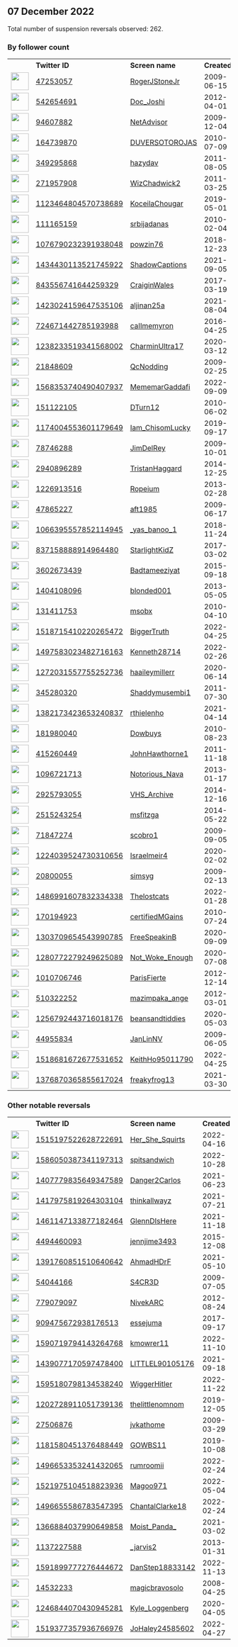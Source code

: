 
## 07 December 2022
Total number of suspension reversals observed: 262.

### By follower count
<table><tr><th></th><th align="left">Twitter ID</th><th align="left">Screen name</th>
<th align="left">Created</th><th align="left">Status</th><th align="left">Suspended</th><th align="left">Followers</th>
<tr><td><a href="https://pbs.twimg.com/profile_images/881721994328363008/FxyU1qMF_normal.jpg"><img src="https://pbs.twimg.com/profile_images/881721994328363008/FxyU1qMF_normal.jpg" width="40px" height="40px" align="center"/></a></td><td><a href="https://twitter.com/intent/user?user_id=47253057">47253057</a></td><td><a href="https://twitter.com/RogerJStoneJr">RogerJStoneJr</a></td><td>2009-06-15</td><td align="center"></td><td></td><td>428657</td></tr>
<tr><td><a href="https://pbs.twimg.com/profile_images/1601175432484851712/Nds0xSVJ_normal.jpg"><img src="https://pbs.twimg.com/profile_images/1601175432484851712/Nds0xSVJ_normal.jpg" width="40px" height="40px" align="center"/></a></td><td><a href="https://twitter.com/intent/user?user_id=542654691">542654691</a></td><td><a href="https://twitter.com/Doc_Joshi">Doc_Joshi</a></td><td>2012-04-01</td><td align="center"></td><td></td><td>78118</td></tr>
<tr><td><a href="https://pbs.twimg.com/profile_images/1015616258463576064/mIa2w_kb_normal.jpg"><img src="https://pbs.twimg.com/profile_images/1015616258463576064/mIa2w_kb_normal.jpg" width="40px" height="40px" align="center"/></a></td><td><a href="https://twitter.com/intent/user?user_id=94607882">94607882</a></td><td><a href="https://twitter.com/NetAdvisor">NetAdvisor</a></td><td>2009-12-04</td><td align="center"></td><td>2022-10-29</td><td>58567</td></tr>
<tr><td><a href="https://pbs.twimg.com/profile_images/1504972262268715012/zfS4Uhpg_normal.jpg"><img src="https://pbs.twimg.com/profile_images/1504972262268715012/zfS4Uhpg_normal.jpg" width="40px" height="40px" align="center"/></a></td><td><a href="https://twitter.com/intent/user?user_id=164739870">164739870</a></td><td><a href="https://twitter.com/DUVERSOTOROJAS">DUVERSOTOROJAS</a></td><td>2010-07-09</td><td align="center"></td><td>2022-11-08</td><td>33502</td></tr>
<tr><td><a href="https://pbs.twimg.com/profile_images/1054232378195890176/22l-c1Nq_normal.jpg"><img src="https://pbs.twimg.com/profile_images/1054232378195890176/22l-c1Nq_normal.jpg" width="40px" height="40px" align="center"/></a></td><td><a href="https://twitter.com/intent/user?user_id=349295868">349295868</a></td><td><a href="https://twitter.com/hazydav">hazydav</a></td><td>2011-08-05</td><td align="center">👋</td><td>2022-08-10</td><td>29472</td></tr>
<tr><td><a href="https://pbs.twimg.com/profile_images/1653695112839405568/_J8a-M9__normal.jpg"><img src="https://pbs.twimg.com/profile_images/1653695112839405568/_J8a-M9__normal.jpg" width="40px" height="40px" align="center"/></a></td><td><a href="https://twitter.com/intent/user?user_id=271957908">271957908</a></td><td><a href="https://twitter.com/WizChadwick2">WizChadwick2</a></td><td>2011-03-25</td><td align="center"></td><td></td><td>24776</td></tr>
<tr><td><a href="https://pbs.twimg.com/profile_images/1601314407547637762/OwnGi9Ot_normal.jpg"><img src="https://pbs.twimg.com/profile_images/1601314407547637762/OwnGi9Ot_normal.jpg" width="40px" height="40px" align="center"/></a></td><td><a href="https://twitter.com/intent/user?user_id=1123464804570738689">1123464804570738689</a></td><td><a href="https://twitter.com/KoceilaChougar">KoceilaChougar</a></td><td>2019-05-01</td><td align="center"></td><td>2022-12-02</td><td>22385</td></tr>
<tr><td><a href="https://pbs.twimg.com/profile_images/674366650/golub_normal.png"><img src="https://pbs.twimg.com/profile_images/674366650/golub_normal.png" width="40px" height="40px" align="center"/></a></td><td><a href="https://twitter.com/intent/user?user_id=111165159">111165159</a></td><td><a href="https://twitter.com/srbijadanas">srbijadanas</a></td><td>2010-02-04</td><td align="center"></td><td></td><td>21213</td></tr>
<tr><td><a href="https://pbs.twimg.com/profile_images/1198308024915333120/op1eVH-y_normal.jpg"><img src="https://pbs.twimg.com/profile_images/1198308024915333120/op1eVH-y_normal.jpg" width="40px" height="40px" align="center"/></a></td><td><a href="https://twitter.com/intent/user?user_id=1076790232391938048">1076790232391938048</a></td><td><a href="https://twitter.com/powzin76">powzin76</a></td><td>2018-12-23</td><td align="center"></td><td></td><td>20365</td></tr>
<tr><td><a href="https://pbs.twimg.com/profile_images/1600139743618113537/TTarBwOQ_normal.jpg"><img src="https://pbs.twimg.com/profile_images/1600139743618113537/TTarBwOQ_normal.jpg" width="40px" height="40px" align="center"/></a></td><td><a href="https://twitter.com/intent/user?user_id=1434430113521745922">1434430113521745922</a></td><td><a href="https://twitter.com/ShadowCaptions">ShadowCaptions</a></td><td>2021-09-05</td><td align="center"></td><td>2022-11-14</td><td>18978</td></tr>
<tr><td><a href="https://pbs.twimg.com/profile_images/1127580020912816134/CeFFHJmT_normal.jpg"><img src="https://pbs.twimg.com/profile_images/1127580020912816134/CeFFHJmT_normal.jpg" width="40px" height="40px" align="center"/></a></td><td><a href="https://twitter.com/intent/user?user_id=843556741644259329">843556741644259329</a></td><td><a href="https://twitter.com/CraiginWales">CraiginWales</a></td><td>2017-03-19</td><td align="center"></td><td></td><td>13188</td></tr>
<tr><td><a href="https://pbs.twimg.com/profile_images/1493458217359364096/alBGnkSK_normal.jpg"><img src="https://pbs.twimg.com/profile_images/1493458217359364096/alBGnkSK_normal.jpg" width="40px" height="40px" align="center"/></a></td><td><a href="https://twitter.com/intent/user?user_id=1423024159647535106">1423024159647535106</a></td><td><a href="https://twitter.com/aljinan25a">aljinan25a</a></td><td>2021-08-04</td><td align="center"></td><td>2022-11-08</td><td>9911</td></tr>
<tr><td><a href="https://pbs.twimg.com/profile_images/1600671326880120834/tnTEBA-O_normal.jpg"><img src="https://pbs.twimg.com/profile_images/1600671326880120834/tnTEBA-O_normal.jpg" width="40px" height="40px" align="center"/></a></td><td><a href="https://twitter.com/intent/user?user_id=724671442785193988">724671442785193988</a></td><td><a href="https://twitter.com/caIImemyron">caIImemyron</a></td><td>2016-04-25</td><td align="center"></td><td></td><td>9249</td></tr>
<tr><td><a href="https://pbs.twimg.com/profile_images/1238599796186898432/B1w1ul_M_normal.jpg"><img src="https://pbs.twimg.com/profile_images/1238599796186898432/B1w1ul_M_normal.jpg" width="40px" height="40px" align="center"/></a></td><td><a href="https://twitter.com/intent/user?user_id=1238233519341568002">1238233519341568002</a></td><td><a href="https://twitter.com/CharminUltra17">CharminUltra17</a></td><td>2020-03-12</td><td align="center"></td><td></td><td>8441</td></tr>
<tr><td><a href="https://pbs.twimg.com/profile_images/1652093124884193282/JgWyepA7_normal.jpg"><img src="https://pbs.twimg.com/profile_images/1652093124884193282/JgWyepA7_normal.jpg" width="40px" height="40px" align="center"/></a></td><td><a href="https://twitter.com/intent/user?user_id=21848609">21848609</a></td><td><a href="https://twitter.com/QcNodding">QcNodding</a></td><td>2009-02-25</td><td align="center"></td><td>2022-09-02</td><td>8435</td></tr>
<tr><td><a href="https://pbs.twimg.com/profile_images/1605785892400111618/jiDhrR6x_normal.jpg"><img src="https://pbs.twimg.com/profile_images/1605785892400111618/jiDhrR6x_normal.jpg" width="40px" height="40px" align="center"/></a></td><td><a href="https://twitter.com/intent/user?user_id=1568353740490407937">1568353740490407937</a></td><td><a href="https://twitter.com/MememarGaddafi">MememarGaddafi</a></td><td>2022-09-09</td><td align="center"></td><td>2022-12-01</td><td>8287</td></tr>
<tr><td><a href="https://pbs.twimg.com/profile_images/1600219569238540290/N62eDbvb_normal.jpg"><img src="https://pbs.twimg.com/profile_images/1600219569238540290/N62eDbvb_normal.jpg" width="40px" height="40px" align="center"/></a></td><td><a href="https://twitter.com/intent/user?user_id=151122105">151122105</a></td><td><a href="https://twitter.com/DTurn12">DTurn12</a></td><td>2010-06-02</td><td align="center"></td><td></td><td>6476</td></tr>
<tr><td><a href="https://pbs.twimg.com/profile_images/1628309204443226112/PCi6qTdp_normal.jpg"><img src="https://pbs.twimg.com/profile_images/1628309204443226112/PCi6qTdp_normal.jpg" width="40px" height="40px" align="center"/></a></td><td><a href="https://twitter.com/intent/user?user_id=1174004553601179649">1174004553601179649</a></td><td><a href="https://twitter.com/Iam_ChisomLucky">Iam_ChisomLucky</a></td><td>2019-09-17</td><td align="center">🚫</td><td></td><td>6390</td></tr>
<tr><td><a href="https://pbs.twimg.com/profile_images/826226454312611840/5_QK0yYp_normal.jpg"><img src="https://pbs.twimg.com/profile_images/826226454312611840/5_QK0yYp_normal.jpg" width="40px" height="40px" align="center"/></a></td><td><a href="https://twitter.com/intent/user?user_id=78746288">78746288</a></td><td><a href="https://twitter.com/JimDelRey">JimDelRey</a></td><td>2009-10-01</td><td align="center"></td><td></td><td>6295</td></tr>
<tr><td><a href="https://pbs.twimg.com/profile_images/1608951901684465664/5qhPnLc-_normal.jpg"><img src="https://pbs.twimg.com/profile_images/1608951901684465664/5qhPnLc-_normal.jpg" width="40px" height="40px" align="center"/></a></td><td><a href="https://twitter.com/intent/user?user_id=2940896289">2940896289</a></td><td><a href="https://twitter.com/TristanHaggard">TristanHaggard</a></td><td>2014-12-25</td><td align="center"></td><td></td><td>5098</td></tr>
<tr><td><a href="https://pbs.twimg.com/profile_images/1654327825401278464/RHCo7ACb_normal.jpg"><img src="https://pbs.twimg.com/profile_images/1654327825401278464/RHCo7ACb_normal.jpg" width="40px" height="40px" align="center"/></a></td><td><a href="https://twitter.com/intent/user?user_id=1226913516">1226913516</a></td><td><a href="https://twitter.com/Ropeium">Ropeium</a></td><td>2013-02-28</td><td align="center"></td><td>2022-11-12</td><td>3945</td></tr>
<tr><td><a href="https://pbs.twimg.com/profile_images/1646262341334601728/qy2WyXs3_normal.png"><img src="https://pbs.twimg.com/profile_images/1646262341334601728/qy2WyXs3_normal.png" width="40px" height="40px" align="center"/></a></td><td><a href="https://twitter.com/intent/user?user_id=47865227">47865227</a></td><td><a href="https://twitter.com/aft1985">aft1985</a></td><td>2009-06-17</td><td align="center"></td><td>2022-11-08</td><td>3932</td></tr>
<tr><td><a href="https://pbs.twimg.com/profile_images/1261928737840529408/mmF4EmkM_normal.jpg"><img src="https://pbs.twimg.com/profile_images/1261928737840529408/mmF4EmkM_normal.jpg" width="40px" height="40px" align="center"/></a></td><td><a href="https://twitter.com/intent/user?user_id=1066395557852114945">1066395557852114945</a></td><td><a href="https://twitter.com/_yas_banoo_1">_yas_banoo_1</a></td><td>2018-11-24</td><td align="center"></td><td></td><td>3932</td></tr>
<tr><td><a href="https://pbs.twimg.com/profile_images/1642109774832586753/Wq2sCcbo_normal.jpg"><img src="https://pbs.twimg.com/profile_images/1642109774832586753/Wq2sCcbo_normal.jpg" width="40px" height="40px" align="center"/></a></td><td><a href="https://twitter.com/intent/user?user_id=837158888914964480">837158888914964480</a></td><td><a href="https://twitter.com/StarlightKidZ">StarlightKidZ</a></td><td>2017-03-02</td><td align="center">🚫</td><td>2022-02-19</td><td>3868</td></tr>
<tr><td><a href="https://pbs.twimg.com/profile_images/1646826733994377216/phc3c4r__normal.jpg"><img src="https://pbs.twimg.com/profile_images/1646826733994377216/phc3c4r__normal.jpg" width="40px" height="40px" align="center"/></a></td><td><a href="https://twitter.com/intent/user?user_id=3602673439">3602673439</a></td><td><a href="https://twitter.com/Badtameeziyat">Badtameeziyat</a></td><td>2015-09-18</td><td align="center">👋</td><td>2022-04-27</td><td>3835</td></tr>
<tr><td><a href="https://pbs.twimg.com/profile_images/1286023740086784011/Jsm6fZIl_normal.jpg"><img src="https://pbs.twimg.com/profile_images/1286023740086784011/Jsm6fZIl_normal.jpg" width="40px" height="40px" align="center"/></a></td><td><a href="https://twitter.com/intent/user?user_id=1404108096">1404108096</a></td><td><a href="https://twitter.com/blonded001">blonded001</a></td><td>2013-05-05</td><td align="center"></td><td></td><td>3378</td></tr>
<tr><td><a href="https://pbs.twimg.com/profile_images/961182182910971904/-wpXSYf__normal.jpg"><img src="https://pbs.twimg.com/profile_images/961182182910971904/-wpXSYf__normal.jpg" width="40px" height="40px" align="center"/></a></td><td><a href="https://twitter.com/intent/user?user_id=131411753">131411753</a></td><td><a href="https://twitter.com/msobx">msobx</a></td><td>2010-04-10</td><td align="center"></td><td></td><td>3218</td></tr>
<tr><td><a href="https://pbs.twimg.com/profile_images/1518715925071118343/t4diWs7D_normal.jpg"><img src="https://pbs.twimg.com/profile_images/1518715925071118343/t4diWs7D_normal.jpg" width="40px" height="40px" align="center"/></a></td><td><a href="https://twitter.com/intent/user?user_id=1518715410220265472">1518715410220265472</a></td><td><a href="https://twitter.com/BiggerTruth">BiggerTruth</a></td><td>2022-04-25</td><td align="center"></td><td>2022-10-19</td><td>3212</td></tr>
<tr><td><a href="https://pbs.twimg.com/profile_images/1497646915676250118/uW1YkFKC_normal.jpg"><img src="https://pbs.twimg.com/profile_images/1497646915676250118/uW1YkFKC_normal.jpg" width="40px" height="40px" align="center"/></a></td><td><a href="https://twitter.com/intent/user?user_id=1497583023482716163">1497583023482716163</a></td><td><a href="https://twitter.com/Kenneth28714">Kenneth28714</a></td><td>2022-02-26</td><td align="center"></td><td>2022-10-29</td><td>3155</td></tr>
<tr><td><a href="https://pbs.twimg.com/profile_images/1396204397957365764/phgef6Aq_normal.jpg"><img src="https://pbs.twimg.com/profile_images/1396204397957365764/phgef6Aq_normal.jpg" width="40px" height="40px" align="center"/></a></td><td><a href="https://twitter.com/intent/user?user_id=1272031557755252736">1272031557755252736</a></td><td><a href="https://twitter.com/haaileymillerr">haaileymillerr</a></td><td>2020-06-14</td><td align="center">🔒</td><td>2022-10-29</td><td>2606</td></tr>
<tr><td><a href="https://pbs.twimg.com/profile_images/1386688629263699971/Qf3GtFdp_normal.jpg"><img src="https://pbs.twimg.com/profile_images/1386688629263699971/Qf3GtFdp_normal.jpg" width="40px" height="40px" align="center"/></a></td><td><a href="https://twitter.com/intent/user?user_id=345280320">345280320</a></td><td><a href="https://twitter.com/Shaddymusembi1">Shaddymusembi1</a></td><td>2011-07-30</td><td align="center">🚫</td><td>2022-05-06</td><td>2479</td></tr>
<tr><td><a href="https://pbs.twimg.com/profile_images/1624243379520389120/bXMC-DsR_normal.jpg"><img src="https://pbs.twimg.com/profile_images/1624243379520389120/bXMC-DsR_normal.jpg" width="40px" height="40px" align="center"/></a></td><td><a href="https://twitter.com/intent/user?user_id=1382173423653240837">1382173423653240837</a></td><td><a href="https://twitter.com/rthielenho">rthielenho</a></td><td>2021-04-14</td><td align="center"></td><td>2022-11-08</td><td>2420</td></tr>
<tr><td><a href="https://pbs.twimg.com/profile_images/445690351609597952/MymMPO46_normal.jpeg"><img src="https://pbs.twimg.com/profile_images/445690351609597952/MymMPO46_normal.jpeg" width="40px" height="40px" align="center"/></a></td><td><a href="https://twitter.com/intent/user?user_id=181980040">181980040</a></td><td><a href="https://twitter.com/Dowbuys">Dowbuys</a></td><td>2010-08-23</td><td align="center"></td><td>2022-10-29</td><td>2410</td></tr>
<tr><td><a href="https://pbs.twimg.com/profile_images/513250332034363392/nde33txR_normal.png"><img src="https://pbs.twimg.com/profile_images/513250332034363392/nde33txR_normal.png" width="40px" height="40px" align="center"/></a></td><td><a href="https://twitter.com/intent/user?user_id=415260449">415260449</a></td><td><a href="https://twitter.com/JohnHawthorne1">JohnHawthorne1</a></td><td>2011-11-18</td><td align="center"></td><td></td><td>2404</td></tr>
<tr><td><a href="https://pbs.twimg.com/profile_images/1002844416355155968/heMEmSZE_normal.jpg"><img src="https://pbs.twimg.com/profile_images/1002844416355155968/heMEmSZE_normal.jpg" width="40px" height="40px" align="center"/></a></td><td><a href="https://twitter.com/intent/user?user_id=1096721713">1096721713</a></td><td><a href="https://twitter.com/Notorious_Nava">Notorious_Nava</a></td><td>2013-01-17</td><td align="center"></td><td></td><td>2403</td></tr>
<tr><td><a href="https://pbs.twimg.com/profile_images/1647288968235438083/yoNMf2Ng_normal.jpg"><img src="https://pbs.twimg.com/profile_images/1647288968235438083/yoNMf2Ng_normal.jpg" width="40px" height="40px" align="center"/></a></td><td><a href="https://twitter.com/intent/user?user_id=2925793055">2925793055</a></td><td><a href="https://twitter.com/VHS_Archive">VHS_Archive</a></td><td>2014-12-16</td><td align="center"></td><td>2022-08-21</td><td>2363</td></tr>
<tr><td><a href="https://abs.twimg.com/sticky/default_profile_images/default_profile_normal.png"><img src="https://abs.twimg.com/sticky/default_profile_images/default_profile_normal.png" width="40px" height="40px" align="center"/></a></td><td><a href="https://twitter.com/intent/user?user_id=2515243254">2515243254</a></td><td><a href="https://twitter.com/msfitzga">msfitzga</a></td><td>2014-05-22</td><td align="center"></td><td>2022-10-29</td><td>2183</td></tr>
<tr><td><a href="https://pbs.twimg.com/profile_images/1154234095926468609/YzMvsjjh_normal.jpg"><img src="https://pbs.twimg.com/profile_images/1154234095926468609/YzMvsjjh_normal.jpg" width="40px" height="40px" align="center"/></a></td><td><a href="https://twitter.com/intent/user?user_id=71847274">71847274</a></td><td><a href="https://twitter.com/scobro1">scobro1</a></td><td>2009-09-05</td><td align="center"></td><td></td><td>2050</td></tr>
<tr><td><a href="https://pbs.twimg.com/profile_images/1640515533836627970/MckwWbim_normal.jpg"><img src="https://pbs.twimg.com/profile_images/1640515533836627970/MckwWbim_normal.jpg" width="40px" height="40px" align="center"/></a></td><td><a href="https://twitter.com/intent/user?user_id=1224039524730310656">1224039524730310656</a></td><td><a href="https://twitter.com/Israelmeir4">Israelmeir4</a></td><td>2020-02-02</td><td align="center"></td><td></td><td>2014</td></tr>
<tr><td><a href="https://pbs.twimg.com/profile_images/1649458845289160704/riEcSvwr_normal.jpg"><img src="https://pbs.twimg.com/profile_images/1649458845289160704/riEcSvwr_normal.jpg" width="40px" height="40px" align="center"/></a></td><td><a href="https://twitter.com/intent/user?user_id=20800055">20800055</a></td><td><a href="https://twitter.com/simsyg">simsyg</a></td><td>2009-02-13</td><td align="center"></td><td>2022-11-12</td><td>1942</td></tr>
<tr><td><a href="https://pbs.twimg.com/profile_images/1605508938425716737/wnvWIgZM_normal.jpg"><img src="https://pbs.twimg.com/profile_images/1605508938425716737/wnvWIgZM_normal.jpg" width="40px" height="40px" align="center"/></a></td><td><a href="https://twitter.com/intent/user?user_id=1486991607832334338">1486991607832334338</a></td><td><a href="https://twitter.com/Thelostcats">Thelostcats</a></td><td>2022-01-28</td><td align="center"></td><td>2022-12-03</td><td>1907</td></tr>
<tr><td><a href="https://pbs.twimg.com/profile_images/1067441666490015745/y_SKn4du_normal.jpg"><img src="https://pbs.twimg.com/profile_images/1067441666490015745/y_SKn4du_normal.jpg" width="40px" height="40px" align="center"/></a></td><td><a href="https://twitter.com/intent/user?user_id=170194923">170194923</a></td><td><a href="https://twitter.com/certifiedMGains">certifiedMGains</a></td><td>2010-07-24</td><td align="center"></td><td></td><td>1598</td></tr>
<tr><td><a href="https://pbs.twimg.com/profile_images/1352118177329803264/xd8H7cyD_normal.jpg"><img src="https://pbs.twimg.com/profile_images/1352118177329803264/xd8H7cyD_normal.jpg" width="40px" height="40px" align="center"/></a></td><td><a href="https://twitter.com/intent/user?user_id=1303709654543990785">1303709654543990785</a></td><td><a href="https://twitter.com/FreeSpeakinB">FreeSpeakinB</a></td><td>2020-09-09</td><td align="center"></td><td>2022-10-29</td><td>1590</td></tr>
<tr><td><a href="https://pbs.twimg.com/profile_images/1651143390971478016/jDd8rQRl_normal.jpg"><img src="https://pbs.twimg.com/profile_images/1651143390971478016/jDd8rQRl_normal.jpg" width="40px" height="40px" align="center"/></a></td><td><a href="https://twitter.com/intent/user?user_id=1280772279249625089">1280772279249625089</a></td><td><a href="https://twitter.com/Not_Woke_Enough">Not_Woke_Enough</a></td><td>2020-07-08</td><td align="center"></td><td>2022-10-03</td><td>1552</td></tr>
<tr><td><a href="https://pbs.twimg.com/profile_images/2973908698/13b495c5c47ee0cb07ec9ffa2aa26694_normal.jpeg"><img src="https://pbs.twimg.com/profile_images/2973908698/13b495c5c47ee0cb07ec9ffa2aa26694_normal.jpeg" width="40px" height="40px" align="center"/></a></td><td><a href="https://twitter.com/intent/user?user_id=1010706746">1010706746</a></td><td><a href="https://twitter.com/ParisFierte">ParisFierte</a></td><td>2012-12-14</td><td align="center"></td><td></td><td>1521</td></tr>
<tr><td><a href="https://pbs.twimg.com/profile_images/1311876622040080389/w7X6DL-__normal.jpg"><img src="https://pbs.twimg.com/profile_images/1311876622040080389/w7X6DL-__normal.jpg" width="40px" height="40px" align="center"/></a></td><td><a href="https://twitter.com/intent/user?user_id=510322252">510322252</a></td><td><a href="https://twitter.com/mazimpaka_ange">mazimpaka_ange</a></td><td>2012-03-01</td><td align="center"></td><td>2022-03-11</td><td>1438</td></tr>
<tr><td><a href="https://pbs.twimg.com/profile_images/1295337104394932225/Exvmn3mN_normal.jpg"><img src="https://pbs.twimg.com/profile_images/1295337104394932225/Exvmn3mN_normal.jpg" width="40px" height="40px" align="center"/></a></td><td><a href="https://twitter.com/intent/user?user_id=1256792443716018176">1256792443716018176</a></td><td><a href="https://twitter.com/beansandtiddies">beansandtiddies</a></td><td>2020-05-03</td><td align="center">🚫</td><td></td><td>1417</td></tr>
<tr><td><a href="https://pbs.twimg.com/profile_images/1607957082061574145/KUoYo784_normal.jpg"><img src="https://pbs.twimg.com/profile_images/1607957082061574145/KUoYo784_normal.jpg" width="40px" height="40px" align="center"/></a></td><td><a href="https://twitter.com/intent/user?user_id=44955834">44955834</a></td><td><a href="https://twitter.com/JanLinNV">JanLinNV</a></td><td>2009-06-05</td><td align="center"></td><td></td><td>1373</td></tr>
<tr><td><a href="https://pbs.twimg.com/profile_images/1546354578312003584/MHyriv5R_normal.jpg"><img src="https://pbs.twimg.com/profile_images/1546354578312003584/MHyriv5R_normal.jpg" width="40px" height="40px" align="center"/></a></td><td><a href="https://twitter.com/intent/user?user_id=1518681672677531652">1518681672677531652</a></td><td><a href="https://twitter.com/KeithHo95011790">KeithHo95011790</a></td><td>2022-04-25</td><td align="center"></td><td>2022-08-28</td><td>1318</td></tr>
<tr><td><a href="https://pbs.twimg.com/profile_images/1600399914277691393/vAqRG9zn_normal.jpg"><img src="https://pbs.twimg.com/profile_images/1600399914277691393/vAqRG9zn_normal.jpg" width="40px" height="40px" align="center"/></a></td><td><a href="https://twitter.com/intent/user?user_id=1376870365855617024">1376870365855617024</a></td><td><a href="https://twitter.com/freakyfrog13">freakyfrog13</a></td><td>2021-03-30</td><td align="center"></td><td>2022-04-01</td><td>1264</td></tr>
</table>

### Other notable reversals
<table><tr><th></th><th align="left">Twitter ID</th><th align="left">Screen name</th>
<th align="left">Created</th><th align="left">Status</th><th align="left">Suspended</th><th align="left">Followers</th>
<tr><td><a href="https://pbs.twimg.com/profile_images/1607564429545148416/8V0QMizn_normal.jpg"><img src="https://pbs.twimg.com/profile_images/1607564429545148416/8V0QMizn_normal.jpg" width="40px" height="40px" align="center"/></a></td><td><a href="https://twitter.com/intent/user?user_id=1515197522628722691">1515197522628722691</a></td><td><a href="https://twitter.com/Her_She_Squirts">Her_She_Squirts</a></td><td>2022-04-16</td><td align="center"></td><td>2022-12-03</td><td>937</td></tr>
<tr><td><a href="https://pbs.twimg.com/profile_images/1598217459760189440/oNRdYA8Z_normal.jpg"><img src="https://pbs.twimg.com/profile_images/1598217459760189440/oNRdYA8Z_normal.jpg" width="40px" height="40px" align="center"/></a></td><td><a href="https://twitter.com/intent/user?user_id=1586050387341197313">1586050387341197313</a></td><td><a href="https://twitter.com/spitsandwich">spitsandwich</a></td><td>2022-10-28</td><td align="center">🔒🚫</td><td>2022-12-03</td><td>86</td></tr>
<tr><td><a href="https://pbs.twimg.com/profile_images/1408166335562063872/ReudwGBW_normal.jpg"><img src="https://pbs.twimg.com/profile_images/1408166335562063872/ReudwGBW_normal.jpg" width="40px" height="40px" align="center"/></a></td><td><a href="https://twitter.com/intent/user?user_id=1407779835649347589">1407779835649347589</a></td><td><a href="https://twitter.com/Danger2Carlos">Danger2Carlos</a></td><td>2021-06-23</td><td align="center"></td><td>2022-12-03</td><td>299</td></tr>
<tr><td><a href="https://pbs.twimg.com/profile_images/1592327043018100737/FN-lWTwf_normal.jpg"><img src="https://pbs.twimg.com/profile_images/1592327043018100737/FN-lWTwf_normal.jpg" width="40px" height="40px" align="center"/></a></td><td><a href="https://twitter.com/intent/user?user_id=1417975819264303104">1417975819264303104</a></td><td><a href="https://twitter.com/thinkallwayz">thinkallwayz</a></td><td>2021-07-21</td><td align="center"></td><td>2022-11-25</td><td>997</td></tr>
<tr><td><a href="https://pbs.twimg.com/profile_images/1489349390795874307/TpHOilKg_normal.jpg"><img src="https://pbs.twimg.com/profile_images/1489349390795874307/TpHOilKg_normal.jpg" width="40px" height="40px" align="center"/></a></td><td><a href="https://twitter.com/intent/user?user_id=1461147133877182464">1461147133877182464</a></td><td><a href="https://twitter.com/GlennDIsHere">GlennDIsHere</a></td><td>2021-11-18</td><td align="center"></td><td>2022-12-03</td><td>650</td></tr>
<tr><td><a href="https://pbs.twimg.com/profile_images/1249827123532988417/O8InY7FN_normal.jpg"><img src="https://pbs.twimg.com/profile_images/1249827123532988417/O8InY7FN_normal.jpg" width="40px" height="40px" align="center"/></a></td><td><a href="https://twitter.com/intent/user?user_id=4494460093">4494460093</a></td><td><a href="https://twitter.com/jennjime3493">jennjime3493</a></td><td>2015-12-08</td><td align="center"></td><td>2022-11-23</td><td>515</td></tr>
<tr><td><a href="https://pbs.twimg.com/profile_images/1494842044451364872/oTYWPHY-_normal.jpg"><img src="https://pbs.twimg.com/profile_images/1494842044451364872/oTYWPHY-_normal.jpg" width="40px" height="40px" align="center"/></a></td><td><a href="https://twitter.com/intent/user?user_id=1391760851510640642">1391760851510640642</a></td><td><a href="https://twitter.com/AhmadHDrF">AhmadHDrF</a></td><td>2021-05-10</td><td align="center"></td><td>2022-12-02</td><td>364</td></tr>
<tr><td><a href="https://pbs.twimg.com/profile_images/1600739865888423938/6Fz2x2ih_normal.jpg"><img src="https://pbs.twimg.com/profile_images/1600739865888423938/6Fz2x2ih_normal.jpg" width="40px" height="40px" align="center"/></a></td><td><a href="https://twitter.com/intent/user?user_id=54044166">54044166</a></td><td><a href="https://twitter.com/S4CR3D">S4CR3D</a></td><td>2009-07-05</td><td align="center"></td><td>2022-11-11</td><td>320</td></tr>
<tr><td><a href="https://pbs.twimg.com/profile_images/1503372945749598210/_oJTNEJu_normal.jpg"><img src="https://pbs.twimg.com/profile_images/1503372945749598210/_oJTNEJu_normal.jpg" width="40px" height="40px" align="center"/></a></td><td><a href="https://twitter.com/intent/user?user_id=779079097">779079097</a></td><td><a href="https://twitter.com/NivekARC">NivekARC</a></td><td>2012-08-24</td><td align="center"></td><td>2022-12-03</td><td>276</td></tr>
<tr><td><a href="https://pbs.twimg.com/profile_images/1609488390642073602/L8Leko_p_normal.jpg"><img src="https://pbs.twimg.com/profile_images/1609488390642073602/L8Leko_p_normal.jpg" width="40px" height="40px" align="center"/></a></td><td><a href="https://twitter.com/intent/user?user_id=909475672938176513">909475672938176513</a></td><td><a href="https://twitter.com/essejuma">essejuma</a></td><td>2017-09-17</td><td align="center"></td><td>2022-11-28</td><td>287</td></tr>
<tr><td><a href="https://pbs.twimg.com/profile_images/1590729065123782658/tBLGhzuF_normal.jpg"><img src="https://pbs.twimg.com/profile_images/1590729065123782658/tBLGhzuF_normal.jpg" width="40px" height="40px" align="center"/></a></td><td><a href="https://twitter.com/intent/user?user_id=1590719794143264768">1590719794143264768</a></td><td><a href="https://twitter.com/kmowrer11">kmowrer11</a></td><td>2022-11-10</td><td align="center"></td><td>2022-12-02</td><td>42</td></tr>
<tr><td><a href="https://pbs.twimg.com/profile_images/1652529756619849728/wUUZ1E8A_normal.jpg"><img src="https://pbs.twimg.com/profile_images/1652529756619849728/wUUZ1E8A_normal.jpg" width="40px" height="40px" align="center"/></a></td><td><a href="https://twitter.com/intent/user?user_id=1439077170597478400">1439077170597478400</a></td><td><a href="https://twitter.com/LITTLEL90105176">LITTLEL90105176</a></td><td>2021-09-18</td><td align="center"></td><td>2022-12-02</td><td>201</td></tr>
<tr><td><a href="https://pbs.twimg.com/profile_images/1652944364166062081/2gGp7f6W_normal.jpg"><img src="https://pbs.twimg.com/profile_images/1652944364166062081/2gGp7f6W_normal.jpg" width="40px" height="40px" align="center"/></a></td><td><a href="https://twitter.com/intent/user?user_id=1595180798134538240">1595180798134538240</a></td><td><a href="https://twitter.com/WiggerHitler">WiggerHitler</a></td><td>2022-11-22</td><td align="center"></td><td>2022-12-03</td><td>285</td></tr>
<tr><td><a href="https://pbs.twimg.com/profile_images/1387409621963444226/p2Bb4BCs_normal.jpg"><img src="https://pbs.twimg.com/profile_images/1387409621963444226/p2Bb4BCs_normal.jpg" width="40px" height="40px" align="center"/></a></td><td><a href="https://twitter.com/intent/user?user_id=1202728911051739136">1202728911051739136</a></td><td><a href="https://twitter.com/thelittlenomnom">thelittlenomnom</a></td><td>2019-12-05</td><td align="center"></td><td>2022-11-21</td><td>198</td></tr>
<tr><td><a href="https://abs.twimg.com/sticky/default_profile_images/default_profile_normal.png"><img src="https://abs.twimg.com/sticky/default_profile_images/default_profile_normal.png" width="40px" height="40px" align="center"/></a></td><td><a href="https://twitter.com/intent/user?user_id=27506876">27506876</a></td><td><a href="https://twitter.com/jvkathome">jvkathome</a></td><td>2009-03-29</td><td align="center"></td><td>2022-10-28</td><td>243</td></tr>
<tr><td><a href="https://pbs.twimg.com/profile_images/1181583658915962892/pZYEAZ6i_normal.jpg"><img src="https://pbs.twimg.com/profile_images/1181583658915962892/pZYEAZ6i_normal.jpg" width="40px" height="40px" align="center"/></a></td><td><a href="https://twitter.com/intent/user?user_id=1181580451376488449">1181580451376488449</a></td><td><a href="https://twitter.com/GOWBS11">GOWBS11</a></td><td>2019-10-08</td><td align="center"></td><td>2022-10-19</td><td>287</td></tr>
<tr><td><a href="https://pbs.twimg.com/profile_images/1612568292513972225/aooDRRyX_normal.jpg"><img src="https://pbs.twimg.com/profile_images/1612568292513972225/aooDRRyX_normal.jpg" width="40px" height="40px" align="center"/></a></td><td><a href="https://twitter.com/intent/user?user_id=1496653353241432065">1496653353241432065</a></td><td><a href="https://twitter.com/rumroomii">rumroomii</a></td><td>2022-02-24</td><td align="center"></td><td>2022-12-03</td><td>209</td></tr>
<tr><td><a href="https://abs.twimg.com/sticky/default_profile_images/default_profile_normal.png"><img src="https://abs.twimg.com/sticky/default_profile_images/default_profile_normal.png" width="40px" height="40px" align="center"/></a></td><td><a href="https://twitter.com/intent/user?user_id=1521975104518823936">1521975104518823936</a></td><td><a href="https://twitter.com/Magoo971">Magoo971</a></td><td>2022-05-04</td><td align="center"></td><td>2022-12-04</td><td>370</td></tr>
<tr><td><a href="https://pbs.twimg.com/profile_images/1577210757581873152/4KJzqGro_normal.jpg"><img src="https://pbs.twimg.com/profile_images/1577210757581873152/4KJzqGro_normal.jpg" width="40px" height="40px" align="center"/></a></td><td><a href="https://twitter.com/intent/user?user_id=1496655586783547395">1496655586783547395</a></td><td><a href="https://twitter.com/ChantalClarke18">ChantalClarke18</a></td><td>2022-02-24</td><td align="center">🚫</td><td>2022-11-14</td><td>98</td></tr>
<tr><td><a href="https://pbs.twimg.com/profile_images/1476776117872705538/vp8eval6_normal.jpg"><img src="https://pbs.twimg.com/profile_images/1476776117872705538/vp8eval6_normal.jpg" width="40px" height="40px" align="center"/></a></td><td><a href="https://twitter.com/intent/user?user_id=1366884037990649858">1366884037990649858</a></td><td><a href="https://twitter.com/Moist_Panda_">Moist_Panda_</a></td><td>2021-03-02</td><td align="center"></td><td>2022-11-13</td><td>449</td></tr>
<tr><td><a href="https://pbs.twimg.com/profile_images/1595899612304642048/KtsSI9QB_normal.jpg"><img src="https://pbs.twimg.com/profile_images/1595899612304642048/KtsSI9QB_normal.jpg" width="40px" height="40px" align="center"/></a></td><td><a href="https://twitter.com/intent/user?user_id=1137227588">1137227588</a></td><td><a href="https://twitter.com/_jarvis2">_jarvis2</a></td><td>2013-01-31</td><td align="center"></td><td>2022-11-30</td><td>244</td></tr>
<tr><td><a href="https://pbs.twimg.com/profile_images/1592095936871817218/WK-2d67f_normal.jpg"><img src="https://pbs.twimg.com/profile_images/1592095936871817218/WK-2d67f_normal.jpg" width="40px" height="40px" align="center"/></a></td><td><a href="https://twitter.com/intent/user?user_id=1591899777276444672">1591899777276444672</a></td><td><a href="https://twitter.com/DanStep18833142">DanStep18833142</a></td><td>2022-11-13</td><td align="center">🚫</td><td>2022-12-02</td><td>28</td></tr>
<tr><td><a href="https://pbs.twimg.com/profile_images/1567262289102864389/g3lpU2uy_normal.jpg"><img src="https://pbs.twimg.com/profile_images/1567262289102864389/g3lpU2uy_normal.jpg" width="40px" height="40px" align="center"/></a></td><td><a href="https://twitter.com/intent/user?user_id=14532233">14532233</a></td><td><a href="https://twitter.com/magicbravosolo">magicbravosolo</a></td><td>2008-04-25</td><td align="center"></td><td>2022-12-02</td><td>629</td></tr>
<tr><td><a href="https://pbs.twimg.com/profile_images/1493529351509487618/q0GzyKqE_normal.jpg"><img src="https://pbs.twimg.com/profile_images/1493529351509487618/q0GzyKqE_normal.jpg" width="40px" height="40px" align="center"/></a></td><td><a href="https://twitter.com/intent/user?user_id=1246844070430945281">1246844070430945281</a></td><td><a href="https://twitter.com/Kyle_Loggenberg">Kyle_Loggenberg</a></td><td>2020-04-05</td><td align="center"></td><td>2022-11-30</td><td>123</td></tr>
<tr><td><a href="https://pbs.twimg.com/profile_images/1519377580692062208/l7WmqAXK_normal.jpg"><img src="https://pbs.twimg.com/profile_images/1519377580692062208/l7WmqAXK_normal.jpg" width="40px" height="40px" align="center"/></a></td><td><a href="https://twitter.com/intent/user?user_id=1519377357936766976">1519377357936766976</a></td><td><a href="https://twitter.com/JoHaley24585602">JoHaley24585602</a></td><td>2022-04-27</td><td align="center"></td><td>2022-10-19</td><td>1</td></tr>
</table>
